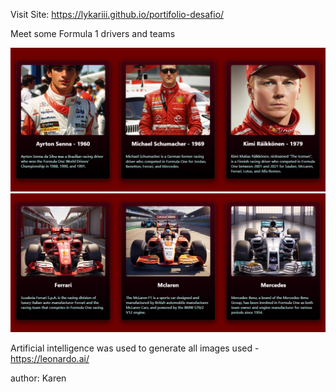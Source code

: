 Visit Site: https://lykariii.github.io/portifolio-desafio/

Meet some Formula 1 drivers and teams

<img class='imagem' src="img/a.png"/>
<img class='imagem' src="img/b.png"/>
 
Artificial intelligence was used to generate all images used - https://leonardo.ai/

author: Karen